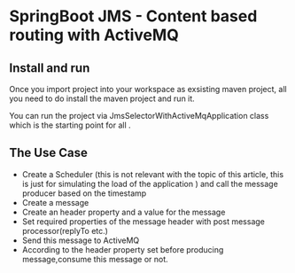 # SpringBoot JMS - Content based routing with ActiveMQ 


## Install and run

Once you import project into your workspace as exsisting maven project, all you need to do install the maven project and run it.

You can run the project via JmsSelectorWithActiveMqApplication class which is the starting point for all . 

## The Use Case
* Create a Scheduler (this is not relevant with the topic of this article, this is just for simulating the load of the application ) and call the message producer based on the timestamp
* Create a message
* Create an header property and a value for the message
* Set required properties of the message header with post message processor(replyTo etc.)
* Send this message to ActiveMQ
* According to the header property set before producing message,consume this message or not.

